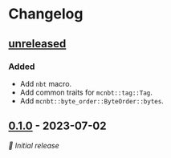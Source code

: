 # Changelog

## [unreleased]

### Added

- Add `nbt` macro.
- Add common traits for `mcnbt::tag::Tag`.
- Add `mcnbt::byte_order::ByteOrder::bytes`.


## [0.1.0] - 2023-07-02

_🍰 Initial release_


[unreleased]: https://github.com/phoenixr-codes/mcnbt/compare/v0.1.0...HEAD
[0.1.0]: https://github.com/phoenixr-codes/mcnbt/releases/v0.1.0